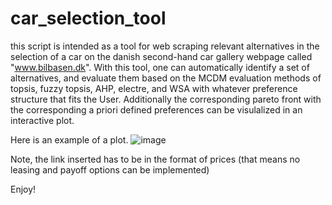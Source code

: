 # car_selection_tool

this script is intended as a tool for web scraping relevant alternatives in the selection of a car on the danish second-hand car gallery webpage called "www.bilbasen.dk". 
With this tool, one can automatically identify a set of alternatives, and evaluate them based on the MCDM evaluation methods of topsis, fuzzy topsis, AHP, electre, and WSA with whatever preference structure that fits the User.
Additionally the corresponding pareto front with the corresponding a priori defined preferences can be visulalized in an interactive plot. 

Here is an example of a plot.
![image](https://user-images.githubusercontent.com/22115067/234902962-cf9d9903-1248-4e07-81a7-b003bd8ca1af.png)


Note, the link inserted has to be in the format of prices (that means no leasing and payoff options can be implemented)

Enjoy! 
